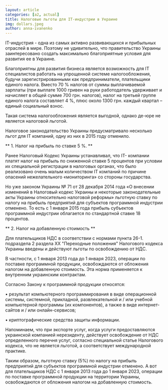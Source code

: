 ```yaml
---
layout: article
categories: [a2, actual]
title: Налоговые льготы для IT-индустрии в Украине
img: dollars.jpeg
author: anna-ivanenko
--- 
```

IT-индустрия - одна из самых активно развивающихся и прибыльных отраслей в мире. Поэтому не удивительно, что правительство
Украины заинтересовано создать максимально благоприятные условия для развития ее в Украине. 

Благоприятны для развития бизнеса является возможность для IT специалистов работать на упрощенной системе налогообложения,
будучи зарегистрированными как предприниматели, плательщики единого налога. Вместо 70 % налогов от суммы выплачиваемой 
зарплаты (при выплате 1000 гривен на руки работодатель удерживает и начисляет в общей сумме 700 грн. налогов), налог на 
третьей группе единого налога составляет 4 %, плюс около 1300 грн. каждый квартал – единый социальный взнос.

Такая система налогообложения является выгодной, однако де-юре не является налоговой льготой. 

Налоговое законодательство Украины предусматривало несколько льгот для IT компаний, одну из них в 2015 году 
отменило.

** 1.	Налог на прибыль по ставке 5 %. **

Ранее Налоговый Кодекс Украины устанавливал, что IT- компании платят налог на прибыль по сниженной ставке 5 процентов 
при условии их специальной регистрации в налоговых органах, что было реализовано очень малым количеством IT компаний 
по причине опасений нежелательного «мониторинга» со стороны государства.

Но уже законом Украины № 71 от 28 декабря 2014 года «О внесении изменений в Налоговый кодекс Украины и некоторые 
законодательные акты Украины относительно налоговой реформы» льготную ставку по налогу на прибыль предприятий для 
субъектов программной индустрии  отменено. То есть с 1 января 2015 года прибыль субъектов программной индустрии 
облагается по стандартной ставке 18 процентов.

** 2.	Налог на добавленную стоимость **

Для плательщиков НДС в соответствии с нормами пункта 26-1. подраздела 2 раздела XX "Переходные положения" Налогового
кодекса Украины введены и действуют льготы по освобождению от НДС. 

В частности, с 1 января 2013 года до 1 января 2023, операции по поставке программной продукции, освобождаются от 
обложения налогом на добавленную стоимость. Эта норма применяется к внутренним украинским контрактам.

Согласно Закону к программной продукции относятся:

•	результат компьютерного программирования в виде операционной системы, системной, прикладной, развлекательной 
и / или учебной компьютерной программы (их компонентов), а также в виде интернет-сайтов и / или онлайн-сервисов;

•	криптографические средства защиты информации.

Напоминаем, что при экспорте услуг, когда услуги предоставляются украинской компанией нерезиденту, действует 
освобождение от НДС определенного перечня услуг, согласно специальной статье Налогового кодекса, что не является 
льготой, а соответствует международной практике. 

Таким образом, льготную ставку (5%) по налогу на прибыль предприятий для субъектов программной индустрии  отменено. 
А вот для плательщиков НДС с 1 января 2013 года до 1 января 2023, операции по поставке программной продукции на территории 
Украины, освобождаются от обложения налогом на добавленную стоимость.
